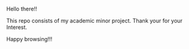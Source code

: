 Hello there!!

This repo consists of my academic minor project.
Thank your for your Interest.

Happy browsing!!!
